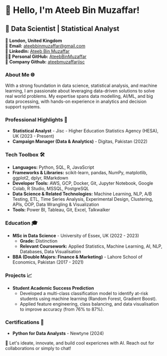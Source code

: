# 👋 Hello, I'm Ateeb Bin Muzaffar!

## 🚀 Data Scientist | Statistical Analyst

📍 **London, United Kingdom**  
💎 **Email:** [ateebbinmuzaffar@gmail.com](mailto:ateebbinmuzaffar@gmail.com)  
🔗 **LinkedIn:** [Ateeb Bin Muzaffar](https://linkedin.com/in/ateebbinmuzaffar)  
👨‍💻 **Personal GitHub:** [AteebBinMuzaffar](https://github.com/AteebBinMuzaffar)  
🏢 **Company Github:** [ateebmuzaffarjisc](https://github.com/ateebmuzaffarjisc)

### About Me 🌐
With a strong foundation in data science, statistical analysis, and machine learning, I am passionate about leveraging data-driven solutions to solve real world problems. My expertise spans data modelling, AI/ML, and big data processing, with hands-on experience in analytics and decision support systems.

### Professional Highlights 🌟
- **Statistical Analyst** - Jisc - Higher Education Statistics Agency (HESA), UK (2023 - Present)
- **Campaign Manager (Data & Analytics)** - Digitas, Pakistan (2022)

### Tech Toolbox 🛠️
- **Languages:** Python, SQL, R, JavaScript
- **Frameworks & Libraries:** scikit-learn, pandas, NumPy, matplotlib, ggplot2, dplyr, RMarkdown
- **Developer Tools:** AWS, GCP, Docker, Git, Jupyter Notebook, Google Colab, R Studio, MSSQL, PostgreSQL
- **Data Science & Related Technologies:** Machine Learning, NLP, A/B Testing, ETL, Time Series Analysis, Experimental Design, Clustering, APIs, OOP, Data Wrangling & Visualization
- **Tools:** Power BI, Tableau, Git, Excel, Talkwalker

### Education 🎓
- **MSc in Data Science** - University of Essex, UK (2022 - 2023) 
  - **Grade:** Distinction
  - **Relevant Coursework:** Applied Statistics, Machine Learning, AI, NLP, Databases, Data Visualisation
- **BBA (Double Majors: Finance & Marketing)** - Lahore School of Economics, Pakistan (2017 - 2021)

### Projects 📈
- **Student Academic Success Prediction**
  - Developed a multi-class classification model to identify at-risk students using machine learning (Random Forest, Gradient Boost).
  - Applied feature engineering, class balancing, and data visualisation to improve accuracy (from 76% to 87%).

### Certifications 📝
- **Python for Data Analysts** - Newtyne (2024)

🔗 Let's ideate, innovate, and build cool expericnes with AI. Reach out for collaborations or simply to chat!
